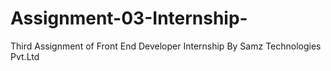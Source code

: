 # Assignment-03-Internship-
Third Assignment of Front End Developer Internship By Samz Technologies Pvt.Ltd
